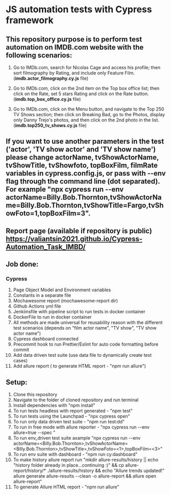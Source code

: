 # JS automation tests with Cypress framework

<!-- ## Test statuse badge: ![](https://github.com/Kryvchenko/imdb-task-cypress.git/workflows/Cypress_AutomationTest_IMDB/badge.svg) -->

## This repository purpose is to perform test automation on IMDB.com website with the following scenarios:

1. Go to IMDb.com, search for Nicolas Cage and access his profile; then sort filmography by Rating, and
   include only Feature Film. (**imdb.actor_filmography.cy.js** file)

2. Go to IMDb.com, click on the 2nd item on the Top box office list; then click on the Rate, set 5 stars
   Rating and click on the Rate button. (**imdb.top_box_office.cy.js** file)

3. Go to IMDb.com, click on the Menu button, and navigate to the Top 250 TV Shows section; then click
   on Breaking Bad, go to the Photos, display only Danny Trejo's photos, and then click on the 2nd photo in the list. (**imdb.top250_tv_shows.cy.js** file)

## If you want to use another parameters in the test ('actor', 'TV show actor' and 'TV show name') please change actorName, tvShowActorName, tvShowTitle, tvShowfoto, topBoxFilm, filmRate variables in cypress.config.js, or pass with --env flag through the command line (dot separated). For example "npx cypress run --env actorName=Billy.Bob.Thornton,tvShowActorName=Billy.Bob.Thornton,tvShowTitle=Fargo,tvShowFoto=1,topBoxFilm=3".

## Report page (available if repository is public) https://valiantsin2021.github.io/Cypress-Automation_Task_IMBD/

## Job done:

### Cypress

1. Page Object Model and Environment variables
2. Constants in a separate file
3. Mochawesome report (mochawesome-report dir)
4. Github Actions yml file
5. Jenkiinsfile with pipeline script to run tests in docker container
6. DockerFile to run in docker container
7. All methods are made universal for reusability reason with the different test scenarios (depends on "film actor name", "TV show", "TV show actor name")
8. Cypress dashboard connected
9. Precommit hook to run Prettier/Eslint for auto code formatting before commit
10. Add data driven test suite (use data file to dynamically create test cases)
11. Add allure report ( to generate HTML report - "npm run allure")

## Setup:

1. Clone this repository
2. Navigate to the folder of cloned repository and run terminal
3. Install dependencies with "npm install"
4. To run tests headless with report generated - "npm test"
5. To run tests using the Launchpad - "npx cypress open"
6. To run only data driven test suite - "npm run test:dd"
7. To run in free mode with allure reporter - "npx cypress run --env allure=true --spec <path to spec file or folder>"
8. To run env_driven test suite axample "npx cypress run --env actorName=<Billy.Bob.Thornton>,tvShowActorName=<Billy.Bob.Thornton>,tvShowTitle=<Fargo>,tvShowFoto=<1>,topBoxFilm=<3>"
9. To run env suite with dashboard - "npm run cy:dashboard"
10. To make history allure report run "mkdir allure-results/history || echo "history folder already in place...continuing :)" && cp allure-report/history/\* ./allure-results/history && echo "Allure trends updated!" allure generate allure-results --clean -o allure-report && allure open allure-report"
11. To generate Allure HTML report - "npm run allure"
